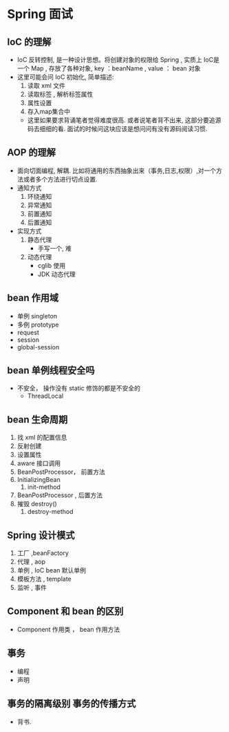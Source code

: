 # Spring 面试
## IoC 的理解
- IoC 反转控制, 是一种设计思想。将创建对象的权限给 Spring , 实质上 IoC是一个 Map , 存放了各种对象, key ：beanName , value ： bean 对象
- 这里可能会问 IoC 初始化, 简单描述: 
    1. 读取 xml 文件
    2. 读取标签 , 解析标签属性
    3. 属性设置 
    4. 存入map集合中
    - 这里如果要求背诵笔者觉得难度很高. 或者说笔者背不出来, 这部分要追源码去细细的看. 面试的时候问这块应该是想问问有没有源码阅读习惯. 
    
    
## AOP 的理解
- 面向切面编程, 解耦. 比如将通用的东西抽象出来（事务,日志,权限）,对一个方法或者多个方法进行切点设置. 
- 通知方式
    1. 环绕通知
    1. 异常通知
    1. 前置通知
    1. 后置通知
- 实现方式
    1. 静态代理
        - 手写一个, 难
    1. 动态代理
        - cglib 使用
        - JDK 动态代理
    
## bean 作用域
- 单例 singleton
- 多例 prototype 
- request
- session 
- global-session


## bean 单例线程安全吗
- 不安全， 操作没有 static 修饰的都是不安全的
    - ThreadLocal 
    
## bean 生命周期
1. 找 xml 的配置信息
1. 反射创建
1. 设置属性
1. aware 接口调用
1. BeanPostProcessor， 前置方法 
1. InitializingBean
    1. init-method
1. BeanPostProcessor , 后置方法
1. 摧毁 destroy()
    1. destroy-method 
    
    
## Spring 设计模式
1. 工厂 ,beanFactory
1. 代理 , aop
1. 单例 , IoC bean 默认单例
1. 模板方法 , template 
1. 监听 , 事件

## Component 和 bean 的区别
- Component 作用类 ， bean 作用方法

## 事务
- 编程
- 声明

## 事务的隔离级别 事务的传播方式 
- 背书. 


